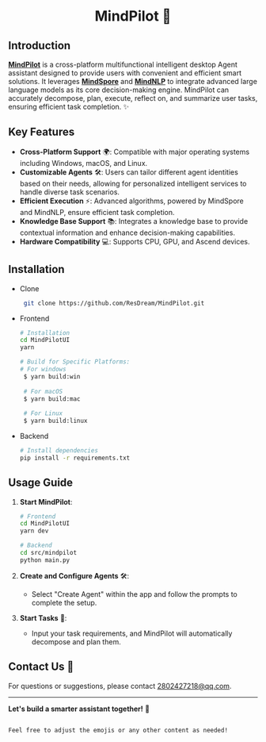 # <center>MindPilot 🚀


## Introduction

[**MindPilot**](https://github.com/ResDream/MindPilot) is a cross-platform multifunctional intelligent desktop Agent assistant designed to provide users with convenient and efficient smart solutions. It leverages [**MindSpore**](https://github.com/mindspore-ai/mindspore) and [**MindNLP**](https://github.com/mindspore-lab/mindnlp) to integrate advanced large language models as its core decision-making engine. MindPilot can accurately decompose, plan, execute, reflect on, and summarize user tasks, ensuring efficient task completion. ✨

## Key Features

- **Cross-Platform Support** 🌍: Compatible with major operating systems including Windows, macOS, and Linux.
- **Customizable Agents** 🛠️: Users can tailor different agent identities based on their needs, allowing for personalized intelligent services to handle diverse task scenarios.
- **Efficient Execution** ⚡: Advanced algorithms, powered by MindSpore and MindNLP, ensure efficient task completion.
- **Knowledge Base Support** 📚: Integrates a knowledge base to provide contextual information and enhance decision-making capabilities.
- **Hardware Compatibility** 💻: Supports CPU, GPU, and Ascend devices.

## Installation
- Clone
   ```bash
    git clone https://github.com/ResDream/MindPilot.git
   ```
- Frontend 
   ```bash
  # Installation
   cd MindPilotUI
   yarn
  
  # Build for Specific Platforms:
   # For windows
    $ yarn build:win
    
    # For macOS
    $ yarn build:mac
    
    # For Linux
    $ yarn build:linux
   ```
  
- Backend 
    ```bash
    # Install dependencies
    pip install -r requirements.txt
    ```

## Usage Guide

1. **Start MindPilot**:
   ```bash
   # Frontend
   cd MindPilotUI
   yarn dev
   
   # Backend
   cd src/mindpilot
   python main.py
   ```

2. **Create and Configure Agents** 🛠️:
   - Select "Create Agent" within the app and follow the prompts to complete the setup.

3. **Start Tasks** 📝:
   - Input your task requirements, and MindPilot will automatically decompose and plan them.


## Contact Us 📧

For questions or suggestions, please contact [2802427218@qq.com](mailto:your-email@example.com).

---

**Let's build a smarter assistant together!** 🌟
```

Feel free to adjust the emojis or any other content as needed!